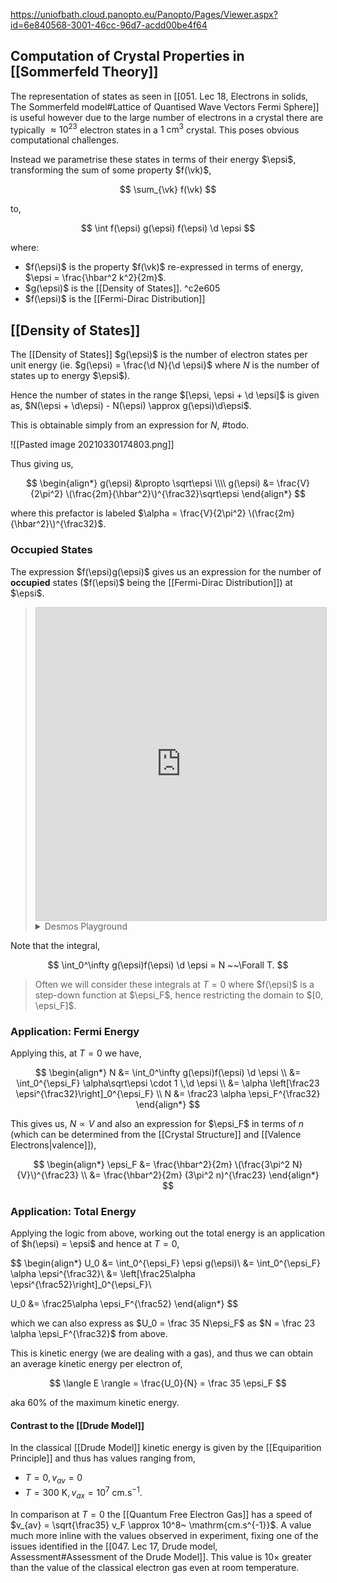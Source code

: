 https://uniofbath.cloud.panopto.eu/Panopto/Pages/Viewer.aspx?id=6e840568-3001-46cc-96d7-acdd00be4f64

## Computation of Crystal Properties in [[Sommerfeld Theory]]

The representation of states as seen in [[051. Lec 18, Electrons in solids, The Sommerfeld model#Lattice of Quantised Wave Vectors Fermi Sphere]] is useful however due to the large number of electrons in a crystal there are typically $\approx 10^{23}$ electron states in a $1~\mathrm{cm^3}$  crystal. This poses obvious computational challenges.

Instead we parametrise these states in terms of their energy $\epsi$, transforming the sum of some property $f(\vk)$,

$$
\sum_{\vk} f(\vk)
$$

to,

$$
\int f(\epsi) g(\epsi) f(\epsi) \d \epsi
$$

where:

- $f(\epsi)$ is the property $f(\vk)$ re-expressed in terms of energy, $\epsi = \frac{\hbar^2 k^2}{2m}$.
- $g(\epsi)$ is the [[Density of States]]. ^c2e605
- $f(\epsi)$ is the [[Fermi-Dirac Distribution]]

## [[Density of States]]

The [[Density of States]] $g(\epsi)$ is the number of electron states per unit energy (ie. $g(\epsi) = \frac{\d N}{\d \epsi}$ where $N$ is the number of states up to energy $\epsi$).

Hence the number of states in the range $[\epsi, \epsi + \d \epsi]$ is given as, $N(\epsi + \d\epsi) - N(\epsi) \approx g(\epsi)\d\epsi$.

This is obtainable simply from an expression for $N$, #todo.

![[Pasted image 20210330174803.png]]

Thus giving us,

$$
\begin{align*}
g(\epsi) &\propto \sqrt\epsi \\\\
g(\epsi) &= \frac{V}{2\pi^2} \(\frac{2m}{\hbar^2}\)^{\frac32}\sqrt\epsi
\end{align*}
$$

where this prefactor is labeled $\alpha = \frac{V}{2\pi^2} \(\frac{2m}{\hbar^2}\)^{\frac32}$.

### Occupied States

The expression $f(\epsi)g(\epsi)$ gives us an expression for the number of **occupied** states ($f(\epsi)$ being the [[Fermi-Dirac Distribution]]) at $\epsi$.

> <iframe src="https://www.desmos.com/calculator/t4ut2lqmwn?embed" width="100%" height="500px" style="border: 1px solid #ccc" frameborder=0></iframe>
> <details title="Hget">
> <summary>Desmos Playground</summary>
> <iframe src="https://www.desmos.com/calculator/cfmtvvjwvt" width="100%" height="500px" style="border: 1px solid #ccc" frameborder=0></iframe>
> </details>

Note that the integral,

$$
\int_0^\infty g(\epsi)f(\epsi) \d \epsi = N ~~\Forall T.
$$

> Often we will consider these integrals at $T = 0$ where $f(\epsi)$ is a step-down function at $\epsi_F$, hence restricting the domain to $[0, \epsi_F]$.

### Application: Fermi Energy

Applying this, at $T = 0$ we have,

$$
\begin{align*}
N 
&= \int_0^\infty g(\epsi)f(\epsi) \d \epsi \\
&= \int_0^{\epsi_F} \alpha\sqrt\epsi \cdot 1  \,\d \epsi \\
&= \alpha \left[\frac23 \epsi^{\frac32}\right]_0^{\epsi_F} \\
N &= \frac23 \alpha \epsi_F^{\frac32}
\end{align*}
$$

This gives us, $N \propto V$ and also an expression for $\epsi_F$ in terms of $n$ (which can be determined from the [[Crystal Structure]] and [[Valence Electrons|valence]]),

$$
\begin{align*}
\epsi_F
&=
	\frac{\hbar^2}{2m}
	\(\frac{3\pi^2 N}{V}\)^{\frac23} \\
&=
	\frac{\hbar^2}{2m}
	(3\pi^2 n)^{\frac23}
\end{align*}
$$

### Application: Total Energy

Applying the logic from above, working out the total energy is an application of $h(\epsi) = \epsi$ and hence at $T = 0$,

$$
\begin{align*}
U_0
&= \int_0^{\epsi_F} \epsi g(\epsi)\\
&= \int_0^{\epsi_F} \alpha \epsi^{\frac32}\\
&= \left[\frac25\alpha \epsi^{\frac52}\right]_0^{\epsi_F}\\

U_0 
&= \frac25\alpha \epsi_F^{\frac52}
\end{align*}
$$

which we can also express as $U_0 = \frac 35 N\epsi_F$ as $N = \frac 23 \alpha \epsi_F^{\frac32}$ from above. 

This is kinetic energy (we are dealing with a gas), and thus we can obtain an average kinetic energy per electron of,

$$
\langle E \rangle = \frac{U_0}{N} = \frac 35 \epsi_F
$$

aka $60\%$ of the maximum kinetic energy.


#### Contrast to the [[Drude Model]]

In the classical [[Drude Model]] kinetic energy is given by the [[Equiparition Principle]] and thus has values ranging from,

- $T=0, v_{av} = 0$
- $T = 300~\mathrm{K}, v_{ax} = 10^7~\mathrm{cm.s^{-1}}$.

In comparison at $T = 0$ the [[Quantum Free Electron Gas]] has a speed of $v_{av} = \sqrt{\frac35} v_F \approx 10^8~ \mathrm{cm.s^{-1}}$. A value much more inline with the values observed in experiment, fixing one of the issues identified in the [[047. Lec 17, Drude model, Assessment#Assessment of the Drude Model]]. This value is $10\times$ greater than the value of the classical electron gas even at room temperature.